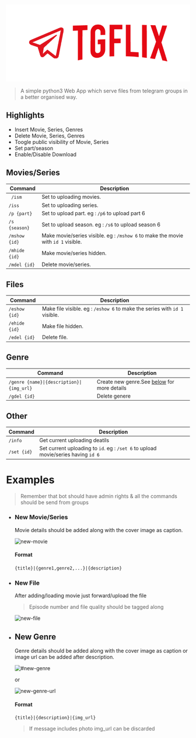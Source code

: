 [![tgflix](app/static/img/app.png)](https://github.com/xw108/TGFlix.git)
> A simple python3 Web App which serve files from telegram groups in a better organised way.



## Highlights
* Insert Movie, Series, Genres
* Delete Movie, Series, Genres
* Toogle public visibility of  Movie, Series
* Set part/season
* Enable/Disable Download

## Movies/Series

| Command | Description 
|---------|---------------
|` /ism` | Set to uploading movies.
|` /iss ` | Set to uploading series.
|` /p {part} ` | Set to upload part. eg : `/p6` to upload part 6
|` /s {season} ` | Set to upload season. eg : `/s6` to upload season 6
|` /mshow {id} ` | Make movie/series visible. eg : `/mshow 6` to make the movie with `id 1` visible.
|` /mhide {id} ` | Make movie/series hidden.
|` /mdel {id} ` | Delete movie/series.



## Files

| Command | Description 
|---------|---------------
|` /eshow {id} ` | Make file visible. eg : `/eshow 6` to make the series with `id 1` visible.
|` /ehide {id} ` | Make file hidden.
|` /edel {id} ` | Delete file.

## Genre

| Command | Description 
|---------|---------------
|` /genre {name}\|{description}\|{img_url} ` | Create new genre.See [below](#new-genre) for more details
|` /gdel {id} ` | Delete genere


## Other

| Command | Description 
|---------|---------------
|` /info ` | Get current uploading deatils  
|` /set {id} ` | Set current uploading to `id`. eg : `/set 6` to upload movie/series having `id 6`


# Examples

>Remember that bot should have admin rights &  all the commands should be send from groups

* ### New Movie/Series

    Movie details should be added along with the cover image as caption.

    ![new-movie](https://i.ibb.co/6J2X9Gf/new-movie.jpg)

    #### Format
    `{title}|{genre1,genre2,...}|{description}`

* ### New File
    After adding/loading movie just forward/upload the file

    >Episode number and file quality should be tagged along

    ![new-file](https://i.ibb.co/tz1jqrD/new-file.jpg)

* ## New Genre 
    Genre details should be added along with the cover image as caption or image url can be added after description.

    ![#new-genre](https://i.ibb.co/hR5VPyZ/newg.jpg)

    or 

    ![new-genre-url](https://i.ibb.co/c87Pjx8/newgu.jpg)


    #### Format
    `{title}|{description}|{img_url}`
    >If message includes photo img_url can be discarded